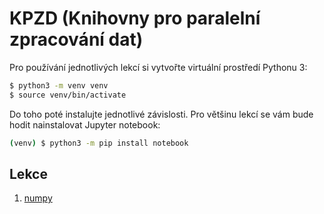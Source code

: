 # KPZD (Knihovny pro paralelní zpracování dat)
Pro používání jednotlivých lekcí si vytvořte virtuální prostředí Pythonu 3:
```bash
$ python3 -m venv venv
$ source venv/bin/activate
```

Do toho poté instalujte jednotlivé závislosti. Pro většinu lekcí se vám bude hodit nainstalovat
Jupyter notebook:
```bash
(venv) $ python3 -m pip install notebook
```

## Lekce
1) [numpy](numpy)

[//]: # (2&#41; [pandas]&#40;pandas&#41;)
[//]: # (3&#41; [TensorFlow]&#40;tf&#41;)
[//]: # (4&#41; [MNIST with Keras]&#40;ml/mnist&#41;)
[//]: # (5&#41; [Handling overfitting&#41;]&#40;ml/overfit&#41;)
[//]: # (6&#41; [Convolutional networks]&#40;ml/convnet&#41;)
[//]: # (7&#41; [Transfer learning, data augmentation]&#40;ml/transfer-learning&#41;)
[//]: # (8&#41; [Segmentation]&#40;ml/segmentation&#41;)
